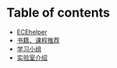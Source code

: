 # Table of contents

* [ECEhelper](README.md)
* [书籍、课程推荐](book-and-course.md)
* [学习小组](study-group.md)
* [实验室介绍](lab-intro.md)
